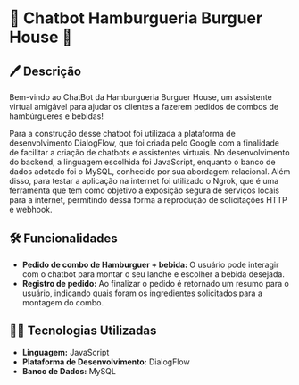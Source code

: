 # 🤖 Chatbot Hamburgueria Burguer House 🍔

## 🖊️ Descrição

Bem-vindo ao ChatBot da Hamburgueria Burguer House, um assistente virtual amigável para ajudar os clientes a fazerem pedidos de combos de hambúrgueres e bebidas!

Para a construção desse chatbot foi utilizada a plataforma de desenvolvimento DialogFlow, que foi criada pelo Google com a finalidade de facilitar a criação de chatbots e assistentes virtuais. No desenvolvimento do backend, a linguagem escolhida foi JavaScript, enquanto o banco de dados adotado foi o MySQL, conhecido por sua abordagem relacional. Além disso, para testar a aplicação na internet foi utilizado o Ngrok, que é uma ferramenta que tem como objetivo a exposição segura de serviços locais para a internet, permitindo dessa forma a reprodução de solicitações HTTP e webhook.

## 🛠️ Funcionalidades 

- **Pedido de combo de Hamburguer + bebida:** O usuário pode interagir com o chatbot para montar o seu lanche e escolher a bebida desejada.
- **Registro de pedido:** Ao finalizar o pedido é retornado um resumo para o usuário, indicando quais foram os ingredientes solicitados para a montagem do combo.


## 👩‍💻 Tecnologias Utilizadas

- **Linguagem:** JavaScript
- **Plataforma de Desenvolvimento:** DialogFlow
- **Banco de Dados:** MySQL
